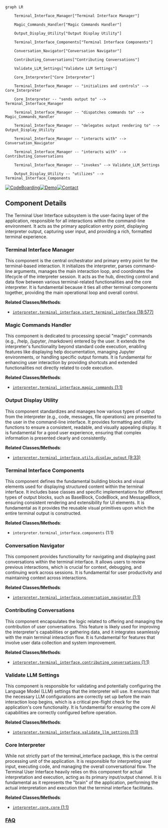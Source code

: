 ```mermaid

graph LR

    Terminal_Interface_Manager["Terminal Interface Manager"]

    Magic_Commands_Handler["Magic Commands Handler"]

    Output_Display_Utility["Output Display Utility"]

    Terminal_Interface_Components["Terminal Interface Components"]

    Conversation_Navigator["Conversation Navigator"]

    Contributing_Conversations["Contributing Conversations"]

    Validate_LLM_Settings["Validate LLM Settings"]

    Core_Interpreter["Core Interpreter"]

    Terminal_Interface_Manager -- "initializes and controls" --> Core_Interpreter

    Core_Interpreter -- "sends output to" --> Terminal_Interface_Manager

    Terminal_Interface_Manager -- "dispatches commands to" --> Magic_Commands_Handler

    Terminal_Interface_Manager -- "delegates output rendering to" --> Output_Display_Utility

    Terminal_Interface_Manager -- "interacts with" --> Conversation_Navigator

    Terminal_Interface_Manager -- "interacts with" --> Contributing_Conversations

    Terminal_Interface_Manager -- "invokes" --> Validate_LLM_Settings

    Output_Display_Utility -- "utilizes" --> Terminal_Interface_Components

```

[![CodeBoarding](https://img.shields.io/badge/Generated%20by-CodeBoarding-9cf?style=flat-square)](https://github.com/CodeBoarding/GeneratedOnBoardings)[![Demo](https://img.shields.io/badge/Try%20our-Demo-blue?style=flat-square)](https://www.codeboarding.org/demo)[![Contact](https://img.shields.io/badge/Contact%20us%20-%20contact@codeboarding.org-lightgrey?style=flat-square)](mailto:contact@codeboarding.org)



## Component Details



The Terminal User Interface subsystem is the user-facing layer of the application, responsible for all interactions within the command-line environment. It acts as the primary application entry point, displaying interpreter output, capturing user input, and providing a rich, formatted terminal experience.



### Terminal Interface Manager

This component is the central orchestrator and primary entry point for the terminal-based interaction. It initializes the interpreter, parses command-line arguments, manages the main interaction loop, and coordinates the lifecycle of the interpreter session. It acts as the hub, directing control and data flow between various terminal-related functionalities and the core interpreter. It is fundamental because it ties all other terminal components together, providing the main operational loop and overall control.





**Related Classes/Methods**:



- <a href="https://github.com/OpenInterpreter/open-interpreter/blob/master/interpreter/terminal_interface/start_terminal_interface.py#L18-L577" target="_blank" rel="noopener noreferrer">`interpreter.terminal_interface.start_terminal_interface` (18:577)</a>





### Magic Commands Handler

This component is dedicated to processing special "magic" commands (e.g., /help, /jupyter, /markdown) entered by the user. It extends the interpreter's functionality beyond standard code execution, enabling features like displaying help documentation, managing Jupyter environments, or handling specific output formats. It is fundamental for enhancing user interaction by providing shortcuts and extended functionalities not directly related to code execution.





**Related Classes/Methods**:



- <a href="https://github.com/OpenInterpreter/open-interpreter/blob/master/interpreter/terminal_interface/magic_commands.py#L1-L1" target="_blank" rel="noopener noreferrer">`interpreter.terminal_interface.magic_commands` (1:1)</a>





### Output Display Utility

This component standardizes and manages how various types of output from the interpreter (e.g., code, messages, file operations) are presented to the user in the command-line interface. It provides formatting and utility functions to ensure a consistent, readable, and visually appealing display. It is fundamental for a good user experience, ensuring that complex information is presented clearly and consistently.





**Related Classes/Methods**:



- <a href="https://github.com/OpenInterpreter/open-interpreter/blob/master/interpreter/terminal_interface/utils/display_output.py#L9-L33" target="_blank" rel="noopener noreferrer">`interpreter.terminal_interface.utils.display_output` (9:33)</a>





### Terminal Interface Components

This component defines the fundamental building blocks and visual elements used for displaying structured content within the terminal interface. It includes base classes and specific implementations for different types of output blocks, such as BaseBlock, CodeBlock, and MessageBlock, ensuring consistent rendering and extensibility for UI elements. It is fundamental as it provides the reusable visual primitives upon which the entire terminal output is constructed.





**Related Classes/Methods**:



- `interpreter.terminal_interface.components` (1:1)





### Conversation Navigator

This component provides functionality for navigating and displaying past conversations within the terminal interface. It allows users to review previous interactions, which is crucial for context, debugging, and continuing work across sessions. It is fundamental for user productivity and maintaining context across interactions.





**Related Classes/Methods**:



- <a href="https://github.com/OpenInterpreter/open-interpreter/blob/master/interpreter/terminal_interface/conversation_navigator.py#L1-L1" target="_blank" rel="noopener noreferrer">`interpreter.terminal_interface.conversation_navigator` (1:1)</a>





### Contributing Conversations

This component encapsulates the logic related to offering and managing the contribution of user conversations. This feature is likely used for improving the interpreter's capabilities or gathering data, and it integrates seamlessly with the main terminal interaction flow. It is fundamental for features that involve user data collection and system improvement.





**Related Classes/Methods**:



- <a href="https://github.com/OpenInterpreter/open-interpreter/blob/master/interpreter/terminal_interface/contributing_conversations.py#L1-L1" target="_blank" rel="noopener noreferrer">`interpreter.terminal_interface.contributing_conversations` (1:1)</a>





### Validate LLM Settings

This component is responsible for validating and potentially configuring the Language Model (LLM) settings that the interpreter will use. It ensures that the necessary LLM configurations are correctly set up before the main interaction loop begins, which is a critical pre-flight check for the application's core functionality. It is fundamental for ensuring the core AI capabilities are correctly configured before operation.





**Related Classes/Methods**:



- <a href="https://github.com/OpenInterpreter/open-interpreter/blob/master/interpreter/terminal_interface/validate_llm_settings.py#L1-L1" target="_blank" rel="noopener noreferrer">`interpreter.terminal_interface.validate_llm_settings` (1:1)</a>





### Core Interpreter

While not strictly part of the terminal_interface package, this is the central processing unit of the application. It is responsible for interpreting user input, executing code, and managing the overall conversational flow. The Terminal User Interface heavily relies on this component for actual interpretation and execution, acting as its primary input/output channel. It is fundamental as it represents the "brain" of the application, performing the actual interpretation and execution that the terminal interface facilitates.





**Related Classes/Methods**:



- <a href="https://github.com/OpenInterpreter/open-interpreter/blob/master/interpreter/core/core.py#L1-L1" target="_blank" rel="noopener noreferrer">`interpreter.core.core` (1:1)</a>









### [FAQ](https://github.com/CodeBoarding/GeneratedOnBoardings/tree/main?tab=readme-ov-file#faq)